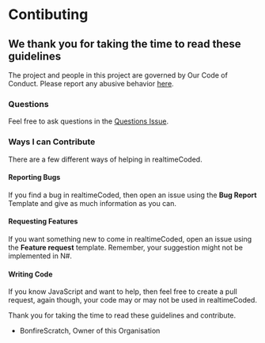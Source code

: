 # Contibuting


## We thank you for taking the time to read these guidelines
The project and people in this project are governed by Our Code of Conduct. Please report any abusive behavior [here](https://github.com/realtimecoded/realtimeCoded/issues/1).

### Questions
Feel free to ask questions in the [Questions Issue](https://github.com/realtimecoded/realtimeCoded/issues/2).

### Ways I can Contribute
There are a few different ways of helping in realtimeCoded.

#### Reporting Bugs
If you find a bug in realtimeCoded, then open an issue using the **Bug Report** Template and give as much information as you can.

#### Requesting Features
If you want something new to come in realtimeCoded, open an issue using the **Feature request** template. Remember, your suggestion might not be implemented in N#.

#### Writing Code
If you know JavaScript and want to help, then feel free to create a pull request, again though, your code may or may not be used in realtimeCoded.

Thank you for taking the time to read these guidelines and contribute.
- BonfireScratch, Owner of this Organisation
